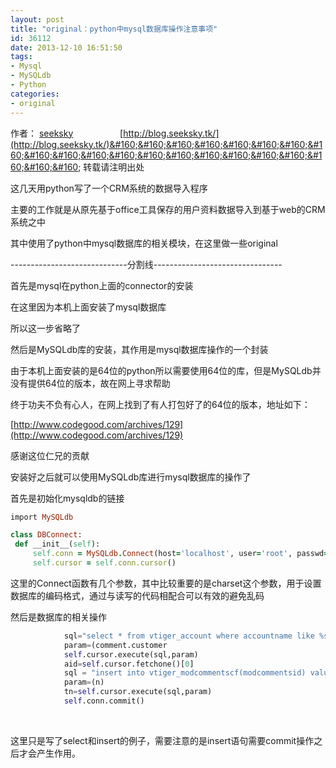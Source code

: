 ```yaml
---
layout: post
title: "original：python中mysql数据库操作注意事项"
id: 36112
date: 2013-12-10 16:51:50
tags: 
- Mysql
- MySQLdb
- Python
categories: 
- original
---
```


作者： [seeksky](http://blog.seeksky.tk/index.php/aboutseeksky/ "seeksky")&#160;&#160;&#160;&#160;&#160;&#160;&#160;&#160;&#160;&#160;&#160;&#160;&#160;&#160;&#160;&#160;&#160;&#160; [http://blog.seeksky.tk/](http://blog.seeksky.tk/)&#160;&#160;&#160;&#160;&#160;&#160;&#160;&#160;&#160;&#160;&#160;&#160;&#160;&#160;&#160;&#160;&#160;&#160;&#160;&#160;&#160; 转载请注明出处

这几天用python写了一个CRM系统的数据导入程序

主要的工作就是从原先基于office工具保存的用户资料数据导入到基于web的CRM系统之中

其中使用了python中mysql数据库的相关模块，在这里做一些original

-----------------------------分割线--------------------------------

首先是mysql在python上面的connector的安装

在这里因为本机上面安装了mysql数据库

所以这一步省略了

然后是MySQLdb库的安装，其作用是mysql数据库操作的一个封装

由于本机上面安装的是64位的python所以需要使用64位的库，但是MySQLdb并没有提供64位的版本，故在网上寻求帮助

终于功夫不负有心人，在网上找到了有人打包好了的64位的版本，地址如下：

[http://www.codegood.com/archives/129](http://www.codegood.com/archives/129)

感谢这位仁兄的贡献

安装好之后就可以使用MySQLdb库进行mysql数据库的操作了

首先是初始化mysqldb的链接

   ~~~ ruby
import MySQLdb

class DBConnect:
    def __init__(self):
        self.conn = MySQLdb.Connect(host='localhost', user='root', passwd='root', port=3306, db='mysqldb', charset='utf8')
        self.cursor = self.conn.cursor()
~~~

这里的Connect函数有几个参数，其中比较重要的是charset这个参数，用于设置数据库的编码格式，通过与读写的代码相配合可以有效的避免乱码

然后是数据库的相关操作

~~~ python
            sql="select * from vtiger_account where accountname like %s"
            param=(comment.customer
            self.cursor.execute(sql,param)
            aid=self.cursor.fetchone()[0]
            sql = "insert into vtiger_modcommentscf(modcommentsid) values(%s)"
            param=(n)
            tn=self.cursor.execute(sql,param)
            self.conn.commit()
~~~

&#160;

这里只是写了select和insert的例子，需要注意的是insert语句需要commit操作之后才会产生作用。